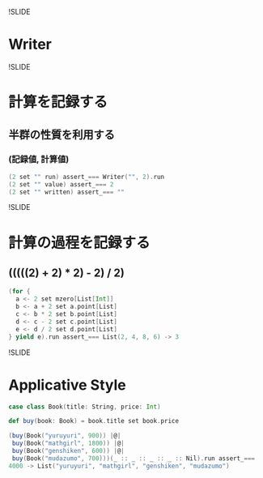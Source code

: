 !SLIDE

# Writer

!SLIDE

# 計算を記録する

## 半群の性質を利用する

### (記録値, 計算値)

```scala
(2 set "" run) assert_=== Writer("", 2).run
(2 set "" value) assert_=== 2
(2 set "" written) assert_=== ""
```

!SLIDE

# 計算の過程を記録する

## (((((2) + 2) * 2) - 2) / 2)

```scala
(for {
  a <- 2 set mzero[List[Int]]
  b <- a + 2 set a.point[List]
  c <- b * 2 set b.point[List]
  d <- c - 2 set c.point[List]
  e <- d / 2 set d.point[List]
} yield e).run assert_=== List(2, 4, 8, 6) -> 3
```

!SLIDE

# Applicative Style

```scala
case class Book(title: String, price: Int)

def buy(book: Book) = book.title set book.price

(buy(Book("yuruyuri", 900)) |@|
 buy(Book("mathgirl", 1800)) |@|
 buy(Book("genshiken", 600)) |@|
 buy(Book("mudazumo", 700)))(_ :: _ :: _ :: _ :: Nil).run assert_===
4000 -> List("yuruyuri", "mathgirl", "genshiken", "mudazumo")
```
